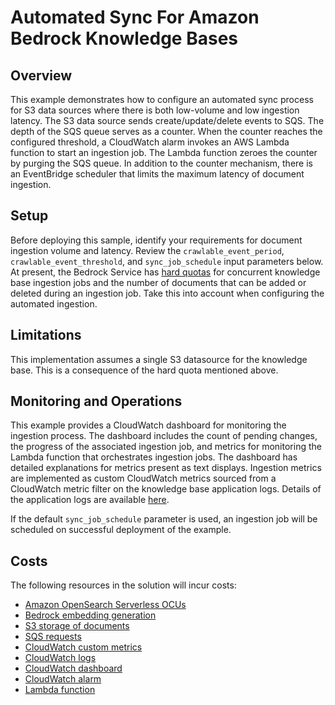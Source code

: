 # Automated Sync For Amazon Bedrock Knowledge Bases

## Overview

This example demonstrates how to configure an automated sync process for S3 data sources where there is both low-volume and low ingestion latency.  The S3 data source sends create/update/delete events to SQS.
The depth of the SQS queue serves as a counter.  When the counter reaches the configured threshold, a CloudWatch alarm invokes an AWS Lambda function to start an ingestion job.
The Lambda function zeroes the counter by purging the SQS queue.  In addition to the counter mechanism, there is an EventBridge scheduler that limits the maximum latency of document ingestion.

## Setup

Before deploying this sample, identify your requirements for document ingestion volume and latency.  Review the `crawlable_event_period`, `crawlable_event_threshold`, and `sync_job_schedule` input parameters below.  At present, the Bedrock Service has [hard quotas](https://docs.aws.amazon.com/general/latest/gr/bedrock.html#limits_bedrock) for concurrent knowledge base ingestion jobs and the number of documents that can be added or deleted during an ingestion job.  Take this into account when configuring the automated ingestion.

## Limitations

This implementation assumes a single S3 datasource for the knowledge base.  This is a consequence of the hard quota mentioned above.

## Monitoring and Operations

This example provides a CloudWatch dashboard for monitoring the ingestion process.  The dashboard includes the count of pending changes, the progress of the associated ingestion job, and metrics for monitoring the Lambda function that orchestrates ingestion jobs.  The dashboard has detailed explanations for metrics present as text displays.  Ingestion metrics are implemented as custom CloudWatch metrics sourced from a CloudWatch metric filter on the knowledge base application logs.  Details of the application logs are available [here](https://docs.aws.amazon.com/bedrock/latest/userguide/knowledge-bases-logging.html).

If the default `sync_job_schedule` parameter is used, an ingestion job will be scheduled on successful deployment of the example.

## Costs

The following resources in the solution will incur costs:

* [Amazon OpenSearch Serverless OCUs](https://aws.amazon.com/opensearch-service/pricing/)
* [Bedrock embedding generation](https://aws.amazon.com/bedrock/pricing/)
* [S3 storage of documents](https://aws.amazon.com/s3/pricing/)
* [SQS requests](https://aws.amazon.com/sqs/pricing/)
* [CloudWatch custom metrics](https://aws.amazon.com/cloudwatch/pricing/)
* [CloudWatch logs](https://aws.amazon.com/cloudwatch/pricing/)
* [CloudWatch dashboard](https://aws.amazon.com/cloudwatch/pricing/)
* [CloudWatch alarm](https://aws.amazon.com/cloudwatch/pricing/)
* [Lambda function](https://aws.amazon.com/lambda/pricing/)
